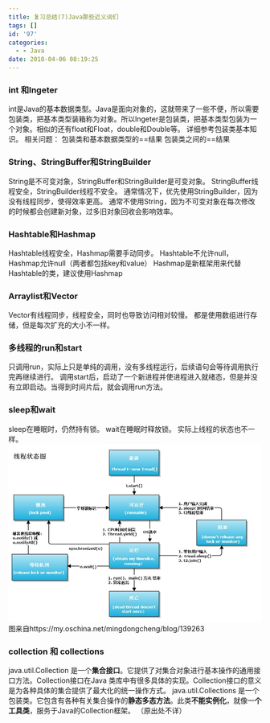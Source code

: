 ```yaml
---
title: 复习总结(7)Java那些近义词们
tags: []
id: '97'
categories:
  - - Java
date: 2018-04-06 08:19:25
---
```


### int 和Ingeter

int是Java的基本数据类型。Java是面向对象的，这就带来了一些不便，所以需要包装类，把基本类型装箱称为对象。所以Ingeter是包装类，把基本类型包装为一个对象。相似的还有float和Float，double和Double等。 详细参考包装类基本知识。 相关问题： 包装类和基本数据类型的==结果 包装类之间的==结果  

### String、StringBuffer和StringBuilder

String是不可变对象，StringBuffer和StringBuilder是可变对象。 StringBuffer线程安全，StringBuilder线程不安全。 通常情况下，优先使用StringBuilder，因为没有线程同步，使得效率更高。 通常不使用String，因为不可变对象在每次修改的时候都会创建新对象，过多旧对象回收会影响效率。

### Hashtable和Hashmap

Hashtable线程安全，Hashmap需要手动同步。 Hashtable不允许null，Hashmap允许null（两者都包括key和value） Hashmap是新框架用来代替Hashtable的类，建议使用Hashmap  

### Arraylist和Vector

Vector有线程同步，线程安全，同时也导致访问相对较慢。 都是使用数组进行存储，但是每次扩充的大小不一样。  

### 多线程的run和start

只调用run，实际上只是单纯的调用，没有多线程运行，后续语句会等待调用执行完再继续进行。 调用start后，启动了一个新进程并使进程进入就绪态，但是并没有立即启动。当得到时间片后，就会调用run方法。  

### sleep和wait

sleep在睡眠时，仍然持有锁。 wait在睡眠时释放锁。 实际上线程的状态也不一样。 ![](../img/2018/04/174442_0BNr_182175-1.jpg) 图来自https://my.oschina.net/mingdongcheng/blog/139263

### collection 和 collections

java.util.Collection 是一个**集合接口**。它提供了对集合对象进行基本操作的通用接口方法。Collection接口在Java 类库中有很多具体的实现。Collection接口的意义是为各种具体的集合提供了最大化的统一操作方式。 java.util.Collections 是一个包装类。它包含有各种有关集合操作的**静态多态方法**。此类**不能实例化**，就像一**个工具类**，服务于Java的Collection框架。 （原出处不详）